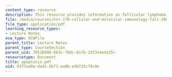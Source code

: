 ```yaml
---
content_type: resource
description: This resource provides information on follicular lymphoma and bcl-2 family.
file: /media/courses/hst-176-cellular-and-molecular-immunology-fall-2005/0377aa0adad1dbf3aa0bedb725c78c8e_apoptosis.pdf
file_type: application/pdf
learning_resource_types:
- Lecture Notes
ocw_type: OCWFile
parent_title: Lecture Notes
parent_type: CourseSection
parent_uid: 70516006-6b3c-70dc-617b-15f2e4eda35c
resourcetype: Document
title: apoptosis.pdf
uid: 0377aa0a-dad1-dbf3-aa0b-edb725c78c8e
---
```

